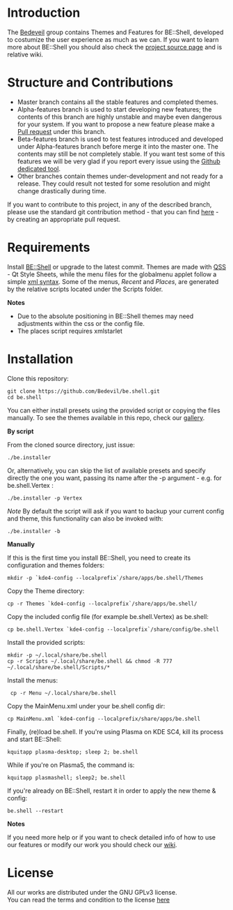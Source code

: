 Introduction
=====

The [Bedeveil](https://github.com/Bedevil) group contains Themes and Features for BE::Shell, developed to costumize the user experience as much as we can.
If you want to learn more about BE::Shell you should also check the [project source page](https://sourceforge.net/projects/be-shell/) and is relative wiki.

Structure and Contributions
=====

- Master branch contains all the stable features and completed themes.
- Alpha-features branch is used to start developing new features; the contents of this branch are highly unstable and maybe even dangerous for your system. If you want to propose a new feature please make a [Pull request](http://git-scm.com/book/en/v2/GitHub-Contributing-to-a-Project#The-GitHub-Flow) under this branch.
- Beta-features branch is used to test features introduced and developed under Alpha-features branch before merge it into the master one. The contents may still be not completely stable. If you want test some of this features we will be very glad if you report every issue using the [Github dedicated tool](https://github.com/Bedevil/be.shell/issues).
- Other branches contain themes under-development and not ready for a release. They could result not tested for some resolution and might change drastically during time. 

If you want to contribute to this project, in any of the described branch, please use the standard git contribution method - that you can find [here](http://git-scm.com/book/en/v2/GitHub-Contributing-to-a-Project) - by creating an appropriate pull request.

Requirements
=====

Install [BE::Shell](http://sourceforge.net/p/be-shell/code/ci/master/tree/) or upgrade to the latest commit.
Themes are made with [QSS](http://qt-project.org/doc/qt-4.8/stylesheet-reference.html) - Qt Style Sheets, while the menu files for the globalmenu applet follow a simple [xml syntax](http://sourceforge.net/p/be-shell/wiki/Menu%20reference/).
Some of the menus, *Recent* and *Places*, are generated by the relative scripts located under the Scripts folder.

**Notes** 

- Due to the absolute positioning in BE::Shell themes may need adjustments within the css or the config file.
- The places script requires xmlstarlet

Installation
======

Clone this repository:

    git clone https://github.com/Bedevil/be.shell.git
    cd be.shell
    
You can either install presets using the provided script or copying the files manually.
To see the themes available in this repo, check our [gallery](https://github.com/Bedevil/be.shell/wiki/Gallery).
   
**By script**

From the cloned source directory, just issue:

    ./be.installer
    
Or, alternatively, you can skip the list of available presets and specify directly the one you want, passing its name after the -p argument - e.g. for be.shell.Vertex :

    ./be.installer -p Vertex
    
*Note* By default the script will ask if you want to backup your current config and theme, this functionality can also be invoked with:

    ./be.installer -b
    
 **Manually**
 
If this is the first time you install BE::Shell, you need to create its configuration and themes folders:

    mkdir -p `kde4-config --localprefix`/share/apps/be.shell/Themes
 
Copy the Theme directory: 

    cp -r Themes `kde4-config --localprefix`/share/apps/be.shell/

Copy the included config file (for example be.shell.Vertex) as be.shell:

    cp be.shell.Vertex `kde4-config --localprefix`/share/config/be.shell
    
Install the provided scripts:

    mkdir -p ~/.local/share/be.shell
    cp -r Scripts ~/.local/share/be.shell && chmod -R 777 ~/.local/share/be.shell/Scripts/*
    
Install the menus:

     cp -r Menu ~/.local/share/be.shell
    
Copy the MainMenu.xml under your be.shell config dir:

    cp MainMenu.xml `kde4-config --localprefix/share/apps/be.shell
   
Finally, (re)load be.shell. If you're using Plasma on KDE SC4, kill its process and start BE::Shell:

    kquitapp plasma-desktop; sleep 2; be.shell
    
While if you're on Plasma5, the command is:

    kquitapp plasmashell; sleep2; be.shell
    
If you're already on BE::Shell, restart it in order to apply the new theme & config:

    be.shell --restart
    
**Notes** 

If you need more help or if you want to check detailed info of how to use our features or modify our work you should check our [wiki](https://github.com/Bedevil/be.shell/wiki).

License
=====

All our works are distributed under the GNU GPLv3 license.  
You can read the terms and condition to the license [here](https://github.com/Bedevil/be.shell/blob/master/LICENSE.md)
